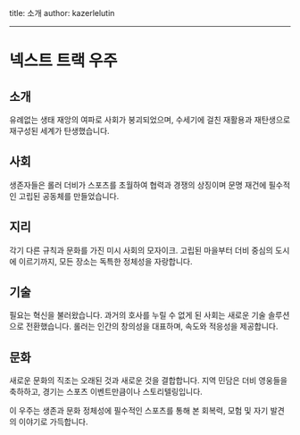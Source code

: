 title: 소개
author: kazerlelutin

---

# 넥스트 트랙 우주

## 소개
유례없는 생태 재앙의 여파로 사회가 붕괴되었으며, 수세기에 걸친 재활용과 재탄생으로 재구성된 세계가 탄생했습니다.

## 사회
생존자들은 롤러 더비가 스포츠를 초월하여 협력과 경쟁의 상징이며 문명 재건에 필수적인 고립된 공동체를 만들었습니다.

## 지리
각기 다른 규칙과 문화를 가진 미시 사회의 모자이크. 고립된 마을부터 더비 중심의 도시에 이르기까지, 모든 장소는 독특한 정체성을 자랑합니다.

## 기술
필요는 혁신을 불러왔습니다. 과거의 호사를 누릴 수 없게 된 사회는 새로운 기술 솔루션으로 전환했습니다. 롤러는 인간의 창의성을 대표하며, 속도와 적응성을 제공합니다.

## 문화
새로운 문화의 직조는 오래된 것과 새로운 것을 결합합니다. 지역 민담은 더비 영웅들을 축하하고, 경기는 스포츠 이벤트만큼이나 스토리텔링입니다.

이 우주는 생존과 문화 정체성에 필수적인 스포츠를 통해 본 회복력, 모험 및 자기 발견의 이야기로 가득합니다.
